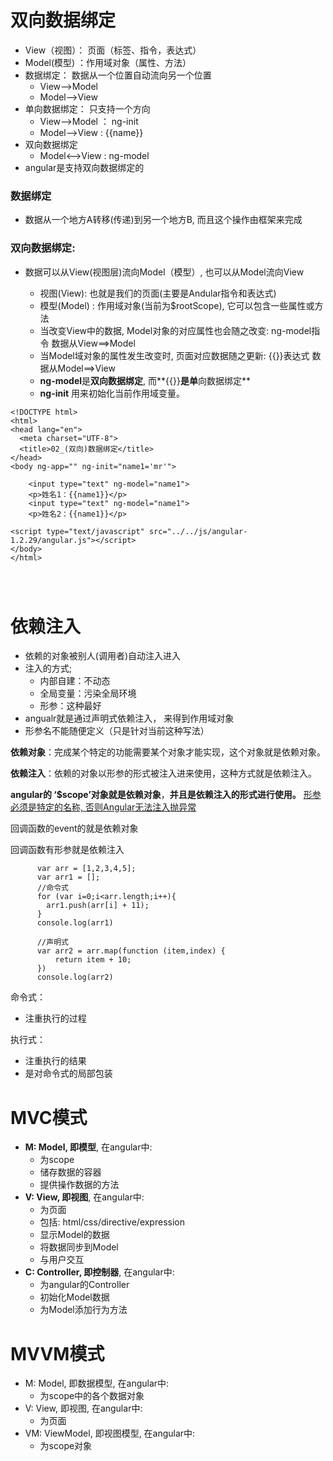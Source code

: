 # 双向数据绑定

- View（视图）： 页面（标签、指令，表达式）
- Model(模型) ：作用域对象（属性、方法）
- 数据绑定： 数据从一个位置自动流向另一个位置
  - View-->Model
  - Model-->View
- 单向数据绑定： 只支持一个方向
  - View-->Model  ： ng-init
  - Model-->View  : {{name}}
- 双向数据绑定
  - Model<-->View  : ng-model
- angular是支持双向数据绑定的





### 数据绑定

-  数据从一个地方A转移(传递)到另一个地方B, 而且这个操作由框架来完成

### 双向数据绑定:

- 数据可以从View(视图层)流向Model（模型）, 也可以从Model流向View

  * 视图(View): 也就是我们的页面(主要是Andular指令和表达式)
  * 模型(Model) : 作用域对象(当前为$rootScope), 它可以包含一些属性或方法
  * 当改变View中的数据, Model对象的对应属性也会随之改变:  ng-model指令  数据从View==>Model
  * 当Model域对象的属性发生改变时, 页面对应数据随之更新:  {{}}表达式  数据从Model==>View
  * **ng-model**是**双向数据绑定**, 而**{{}}**是单**向数据绑定**
  * **ng-init**  用来初始化当前作用域变量。



```
<!DOCTYPE html>
<html>
<head lang="en">
  <meta charset="UTF-8">
  <title>02_(双向)数据绑定</title>
</head>
<body ng-app="" ng-init="name1='mr'">

	<input type="text" ng-model="name1">
	<p>姓名1：{{name1}}</p>
	<input type="text" ng-model="name1">
	<p>姓名2：{{name1}}</p>

<script type="text/javascript" src="../../js/angular-1.2.29/angular.js"></script>
</body>
</html>




```













# 依赖注入



- 依赖的对象被别人(调用者)自动注入进入
- 注入的方式;
  - 内部自建：不动态 
  - 全局变量：污染全局环境
  - 形参：这种最好
- angualr就是通过声明式依赖注入， 来得到作用域对象 
- 形参名不能随便定义（只是针对当前这种写法）





**依赖对象**：完成某个特定的功能需要某个对象才能实现，这个对象就是依赖对象。

**依赖注入**：依赖的对象以形参的形式被注入进来使用，这种方式就是依赖注入。

**angular的 ‘$scope’对象就是依赖对象**，**并且是依赖注入的形式进行使用。**
<u>形参必须是特定的名称, 否则Angular无法注入抛异常</u>

回调函数的event的就是依赖对象

回调函数有形参就是依赖注入



```
      var arr = [1,2,3,4,5];
      var arr1 = [];
      //命令式
      for (var i=0;i<arr.length;i++){
        arr1.push(arr[i] + 11);
      }
      console.log(arr1)

      //声明式
      var arr2 = arr.map(function (item,index) {
          return item + 10;
      })
      console.log(arr2)
```

命令式：

- 注重执行的过程

执行式：

- 注重执行的结果
- 是对命令式的局部包装





# MVC模式

- **M: Model, 即模型**, 在angular中: 
  - 为scope
  - 储存数据的容器
  - 提供操作数据的方法
- **V: View, 即视图**, 在angular中:
  - 为页面
  - 包括: html/css/directive/expression
  - 显示Model的数据
  - 将数据同步到Model
  - 与用户交互
- **C: Controller, 即控制器**, 在angular中:
  - 为angular的Controller
  - 初始化Model数据
  - 为Model添加行为方法





# MVVM模式

- M: Model, 即数据模型, 在angular中:
  - 为scope中的各个数据对象
- V: View, 即视图, 在angular中:
  - 为页面
- VM: ViewModel, 即视图模型, 在angular中:
  - 为scope对象











